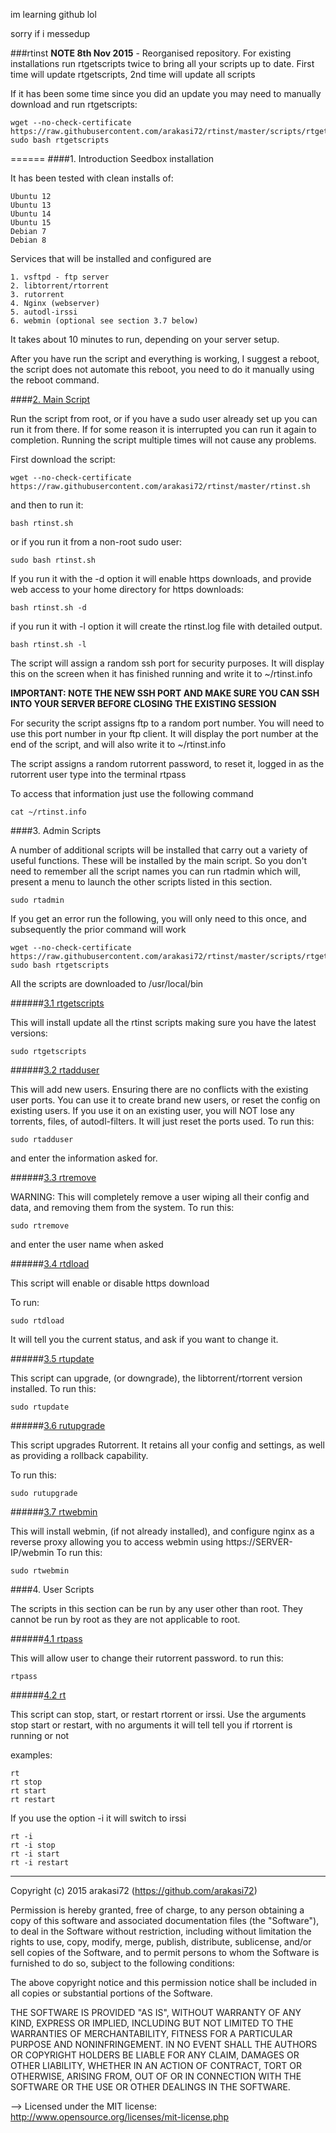 im learning github lol

sorry if i messedup





###rtinst
**NOTE 8th Nov 2015** - Reorganised repository. For existing installations run rtgetscripts twice to bring all your scripts up to date. First time will update rtgetscripts, 2nd time will update all scripts

If it has been some time since you did an update you may need to manually download and run rtgetscripts:

	wget --no-check-certificate https://raw.githubusercontent.com/arakasi72/rtinst/master/scripts/rtgetscripts
	sudo bash rtgetscripts
	
======
####1. Introduction
Seedbox installation

It has been tested with clean installs of: 

	Ubuntu 12
	Ubuntu 13
	Ubuntu 14
	Ubuntu 15
	Debian 7
	Debian 8

Services that will be installed and configured are

	1. vsftpd - ftp server
	2. libtorrent/rtorrent
	3. rutorrent
	4. Nginx (webserver)
	5. autodl-irssi
	6. webmin (optional see section 3.7 below)

It takes about 10 minutes to run, depending on your server setup.

After you have run the script and everything is working, I suggest a reboot, the script does not automate this reboot, you need to do it manually using the reboot command.

####[2. Main Script](rtinst.sh)

Run the script from root, or if you have a sudo user already set up you can run it from there. If for some reason it is interrupted you can run it again to completion. Running the script multiple times will not cause any problems.

First download the script:

	wget --no-check-certificate https://raw.githubusercontent.com/arakasi72/rtinst/master/rtinst.sh

and then to run it:

	bash rtinst.sh

or if you run it from a non-root sudo user:

	sudo bash rtinst.sh

If you run it with the -d option it will enable https downloads, and provide web access to your home directory for https downloads:

	bash rtinst.sh -d

if you run it with -l option it will create the rtinst.log file with detailed output. 

	bash rtinst.sh -l


The script will assign a random ssh port for security purposes. It will display this on the screen when it has finished running and write it to ~/rtinst.info

**IMPORTANT: NOTE THE NEW SSH PORT AND MAKE SURE YOU CAN SSH INTO YOUR SERVER BEFORE CLOSING THE EXISTING SESSION**

For security the script assigns ftp to a random port number. You will need to use this port number in your ftp client. It will display the port number at the end of the script, and will also write it to ~/rtinst.info

The script assigns a random rutorrent password, to reset it, logged in as the rutorrent user type into the terminal rtpass

To access that information just use the following command

	cat ~/rtinst.info

####3. Admin Scripts

A number of additional scripts will be installed that carry out a variety of useful functions. These will be installed by the main script. So you don't need to remember all the script names you can run rtadmin which will, present a menu to launch the other scripts listed in this section. 

	sudo rtadmin

If you get an error run the following, you will only need to this once, and subsequently the prior command will work

	wget --no-check-certificate https://raw.githubusercontent.com/arakasi72/rtinst/master/scripts/rtgetscripts
	sudo bash rtgetscripts
	
All the scripts are downloaded to /usr/local/bin

######[3.1 rtgetscripts](scripts/rtgetscripts)

This will install update all the rtinst scripts making sure you have the latest versions:

	sudo rtgetscripts


######[3.2 rtadduser](scripts/rtadduser)

This will add new users. Ensuring there are no conflicts with the existing user ports. You can use it to create brand new users, or reset the config on existing users. If you use it on an existing user, you will NOT lose any torrents, files, of autodl-filters. It will just reset the ports used.
To run this:

	sudo rtadduser
and enter the information asked for.

######[3.3 rtremove](scripts/rtremove)

WARNING: This will completely remove a user wiping all their config and data, and removing them from the system.
To run this:

	sudo rtremove

and enter the user name when asked

######[3.4 rtdload](scripts/rtdload)

This script will enable or disable https download

To run:

	sudo rtdload

It will tell you the current status, and ask if you want to change it.

######[3.5 rtupdate](scripts/rtupdate)

This script can upgrade, (or downgrade), the libtorrent/rtorrent version installed. To run this:

	sudo rtupdate

######[3.6 rutupgrade](scripts/rutupgrade)

This script upgrades Rutorrent. It retains all your config and settings, as well as providing a rollback capability.

To run this:

	sudo rutupgrade

######[3.7 rtwebmin](scripts/rtwebmin)

This will install webmin, (if not already installed), and configure nginx as a reverse proxy allowing you to access webmin using https://SERVER-IP/webmin
To run this:

	sudo rtwebmin

####4. User Scripts

The scripts in this section can be run by any user other than root. They cannot be run by root as they are not applicable to root.

######[4.1 rtpass](scripts/rtpass)

This will allow user to change their rutorrent password.
to run this:

	rtpass

######[4.2 rt](scripts/rt)

This script can stop, start, or restart rtorrent or irssi. Use the arguments stop start or restart, with no arguments it will tell tell you if rtorrent is running or not

examples: 

	rt
	rt stop
	rt start
	rt restart

If you use the option -i it will switch to irssi

 	rt -i
	rt -i stop
	rt -i start
	rt -i restart


-------------------------------------------------------------------------

 Copyright (c) 2015 arakasi72 (https://github.com/arakasi72)

Permission is hereby granted, free of charge, to any person obtaining a copy of this software and associated documentation files (the "Software"), to deal in the Software without restriction, including without limitation the rights to use, copy, modify, merge, publish, distribute, sublicense, and/or sell copies of the Software, and to permit persons to whom the Software is furnished to do so, subject to the following conditions: 

The above copyright notice and this permission notice shall be included in all copies or substantial portions of the Software. 

THE SOFTWARE IS PROVIDED "AS IS", WITHOUT WARRANTY OF ANY KIND, EXPRESS OR IMPLIED, INCLUDING BUT NOT LIMITED TO THE WARRANTIES OF MERCHANTABILITY, FITNESS FOR A PARTICULAR PURPOSE AND NONINFRINGEMENT. IN NO EVENT SHALL THE AUTHORS OR COPYRIGHT HOLDERS BE LIABLE FOR ANY CLAIM, DAMAGES OR OTHER LIABILITY, WHETHER IN AN ACTION OF CONTRACT, TORT OR OTHERWISE, ARISING FROM, OUT OF OR IN CONNECTION WITH THE SOFTWARE OR THE USE OR OTHER DEALINGS IN THE SOFTWARE.

 --> Licensed under the MIT license: http://www.opensource.org/licenses/mit-license.php
